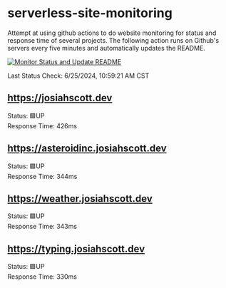 # serverless-site-monitoring
Attempt at using github actions to do website monitoring for status and response time of several projects. The following action runs on Github's servers every five minutes and automatically updates the README.  

[![Monitor Status and Update README](https://github.com/JosiahSco/serverless-site-monitoring/actions/workflows/monitor.yaml/badge.svg)](https://github.com/JosiahSco/serverless-site-monitoring/actions/workflows/monitor.yaml)

Last Status Check: 6/25/2024, 10:59:21 AM CST

## https://josiahscott.dev
Status: 🟩UP  
Response Time: 426ms

## https://asteroidinc.josiahscott.dev
Status: 🟩UP  
Response Time: 344ms

## https://weather.josiahscott.dev
Status: 🟩UP  
Response Time: 343ms

## https://typing.josiahscott.dev
Status: 🟩UP  
Response Time: 330ms

